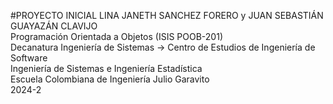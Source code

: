 #PROYECTO INICIAL
LINA JANETH SANCHEZ FORERO y JUAN SEBASTIÁN GUAYAZÁN CLAVIJO  
Programación Orientada a Objetos (ISIS POOB-201)   
Decanatura Ingeniería de Sistemas → Centro de Estudios de Ingeniería de Software    
Ingeniería de Sistemas e Ingeniería Estadística    
Escuela Colombiana de Ingeniería Julio Garavito    
2024-2

